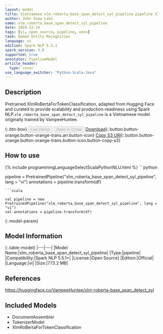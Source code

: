 ```yaml
---
layout: model
title: Vietnamese xlm_roberta_base_span_detect_syl_pipeline pipeline XlmRoBertaForTokenClassification from VampeeHuntee
author: John Snow Labs
name: xlm_roberta_base_span_detect_syl_pipeline
date: 2024-12-14
tags: [vi, open_source, pipeline, onnx]
task: Named Entity Recognition
language: vi
edition: Spark NLP 5.5.1
spark_version: 3.0
supported: true
annotator: PipelineModel
article_header:
  type: cover
use_language_switcher: "Python-Scala-Java"
---
```


## Description

Pretrained XlmRoBertaForTokenClassification, adapted from Hugging Face and curated to provide scalability and production-readiness using Spark NLP.`xlm_roberta_base_span_detect_syl_pipeline` is a Vietnamese model originally trained by VampeeHuntee.

{:.btn-box}
<button class="button button-orange" disabled>Live Demo</button>
<button class="button button-orange" disabled>Open in Colab</button>
[Download](https://s3.amazonaws.com/auxdata.johnsnowlabs.com/public/models/xlm_roberta_base_span_detect_syl_pipeline_vi_5.5.1_3.0_1734213301533.zip){:.button.button-orange.button-orange-trans.arr.button-icon}
[Copy S3 URI](s3://auxdata.johnsnowlabs.com/public/models/xlm_roberta_base_span_detect_syl_pipeline_vi_5.5.1_3.0_1734213301533.zip){:.button.button-orange.button-orange-trans.button-icon.button-copy-s3}

## How to use



<div class="tabs-box" markdown="1">
{% include programmingLanguageSelectScalaPythonNLU.html %}
```python

pipeline = PretrainedPipeline("xlm_roberta_base_span_detect_syl_pipeline", lang = "vi")
annotations =  pipeline.transform(df)   

```
```scala

val pipeline = new PretrainedPipeline("xlm_roberta_base_span_detect_syl_pipeline", lang = "vi")
val annotations = pipeline.transform(df)

```
</div>

{:.model-param}
## Model Information

{:.table-model}
|---|---|
|Model Name:|xlm_roberta_base_span_detect_syl_pipeline|
|Type:|pipeline|
|Compatibility:|Spark NLP 5.5.1+|
|License:|Open Source|
|Edition:|Official|
|Language:|vi|
|Size:|773.2 MB|

## References

https://huggingface.co/VampeeHuntee/xlm-roberta-base_span_detect_syl

## Included Models

- DocumentAssembler
- TokenizerModel
- XlmRoBertaForTokenClassification